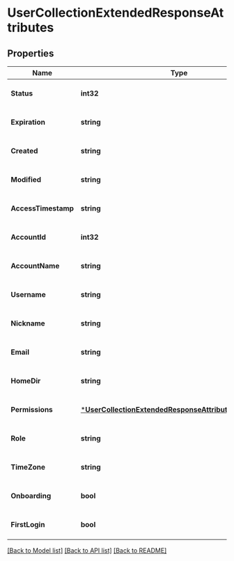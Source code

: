 # UserCollectionExtendedResponseAttributes

## Properties
Name | Type | Description | Notes
------------ | ------------- | ------------- | -------------
**Status** | **int32** | Indicates user activity status. &#x60;0&#x60; means the user is locked and cannot log in. &#x60;1&#x60; means the user is active and can log in. | [optional] [default to null]
**Expiration** | **string** | Timestamp of user expiration. | [optional] [default to null]
**Created** | **string** | Timestamp of user creation. | [optional] [default to null]
**Modified** | **string** | Timestamp of user modification. | [optional] [default to null]
**AccessTimestamp** | **string** | Timestamp of most recent successful user login. | [optional] [default to null]
**AccountId** | **int32** | Internal ID of the account this user belongs to. | [optional] [default to null]
**AccountName** | **string** | Name of the account this user belongs to. | [optional] [default to null]
**Username** | **string** | Username of the user. | [optional] [default to null]
**Nickname** | **string** | Nickname of the user. | [optional] [default to null]
**Email** | **string** | Email address of the user. | [optional] [default to null]
**HomeDir** | **string** | Path to the user&#x27;s home folder. | [optional] [default to null]
**Permissions** | [***UserCollectionExtendedResponseAttributesPermissions**](UserCollectionExtendedResponse_attributes_permissions.md) |  | [optional] [default to null]
**Role** | **string** | User&#x27;s role. | [optional] [default to null]
**TimeZone** | **string** | User&#x27;s timezone. See &lt;a href&#x3D;&#x27;https://php.net/manual/en/timezones.php&#x27; target&#x3D;&#x27;blank&#x27;&gt;this page&lt;/a&gt; for allowed values. | [optional] [default to null]
**Onboarding** | **bool** | Whether the onboarding help system is enabled for this user. &#x60;true&#x60; means that additional help popups are displayed in the web application for this user. | [optional] [default to null]
**FirstLogin** | **bool** | Whether this is the first time the user has logged into the system. | [optional] [default to null]

[[Back to Model list]](../README.md#documentation-for-models) [[Back to API list]](../README.md#documentation-for-api-endpoints) [[Back to README]](../README.md)

